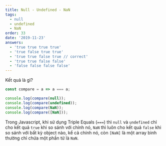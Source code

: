 ```yaml
---
title: Null - Undefined - NaN
tags:
  - null
  - undefined
  - NaN
order: 33
date: '2019-11-23'
answers:
  - 'true true true true'
  - 'true false true true'
  - 'true true false true // correct'
  - 'true true false false'
  - 'false false false false'
---
```


Kết quả là gì?

```javascript
const compare = a => a === a;

console.log(compare(null));
console.log(compare(undefined));
console.log(compare(NaN));
console.log(compare([NaN]));
```

<!-- explanation -->

Trong Javascript, khi sử dụng Triple Equals (`===`) thì `null` và `undefined` chỉ cho kết quả `true` khi so sánh với chính nó, `NaN` thì luôn cho kết quả `false` khi so sánh với bất kỳ object nào, kể cả chính nó, còn `[NaN]` là một array bình thường chỉ chứa một phần tử là `NaN`.
